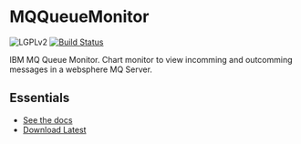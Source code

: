 MQQueueMonitor
================
![LGPLv2](https://img.shields.io/badge/Licence-LGPLv2-green.svg)
[![Build Status](https://travis-ci.org/dubasdey/MQQueueMonitor.svg)](https://travis-ci.org/dubasdey/MQQueueMonitor)

IBM MQ Queue Monitor. Chart monitor to view incomming and outcomming messages in a websphere MQ Server.


Essentials
----------

* [See the docs](https://github.com/dubasdey/MQQueueMonitor/wiki)
* [Download Latest](https://github.com/dubasdey/MQQueueMonitor/releases)

